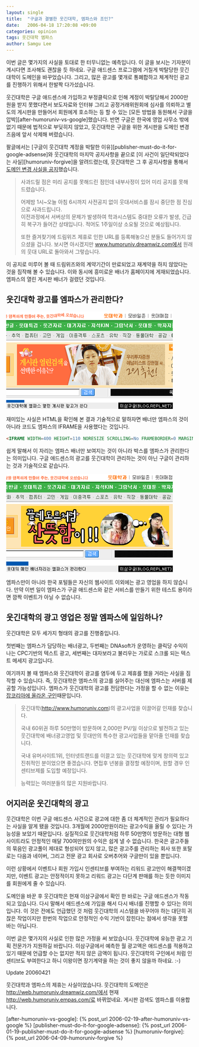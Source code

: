 ```yaml
---
layout: single
title:  "구글과 결별한 웃긴대학, 엠파스와 조인?"
date:   2006-04-18 17:20:08 +09:00
categories: opinion
tags: 웃긴대학 엠파스
author: Samgu Lee
---
```

이번 글은 몇가지의 사실을 토대로 한 터무니없는 예측입니다. 이 글을 보시는 기자분이 계시다면 조사해도 괜찮을 듯 하네요. 구글 애드센스 프로그램에 거칠게 박탈당한 웃긴대학이 도메인을 바꾸었습니다. 그리고, 많은 광고를 몇개로 통폐합하고 체계적인 광고를 진행하기 위해서 한발짝 다가섰습니다.

웃긴대학은 구글 애드센스에 가입하고 부정클릭으로 인해 계정이 박탈당해서 2000만원을 받지 못했다면서 보도자료와 인터뷰 그리고 공정거래위원회에 심사를 의뢰하고 별도의 게시판을 만들어서 회원에게 호소하는 등 할 수 있는 [모든 방법을 동원해서 구글을 압박][after-humoruniv-vs-google]했습니다. 반면 구글은 한국에 영업 사무소 밖에 없기 때문에 법적으로 부딪히지 않았고, 웃긴대학은 구글을 위한 게시판을 도메인 변경 즈음에 앞서 삭제해 버렸습니다.

팔글에서는 [구글이 웃긴대학 계정을 박탈한 이유][publisher-must-do-it-for-google-adsense]와 웃긴대학의 마지막 공지사항을 끝으로 [이 사건이 일단락되었다는 사실][humoruniv-forgive]을 알려드렸는데, 웃긴대학은 그 후 공지사항을 통해서 [도메인 변경 사실을 공지](http://web.humoruniv.com/board/humor/read.html?table=notice&#038;number=420)했습니다.

> 사과드릴 점은 미리 공지를 못해드린 점인데 내부사정이 있어 미리 공지를 못해드렸습니다.
>
> 어제밤 1시~오늘 아침 6시까지 사전공지 없이 웃대서비스를 잠시 중단한 점 진심으로 사과드립니다.  
이전과정에서 서버상의 문제가 발생하여 학과시스템도 중대한 오류가 발생, 긴급히 복구가 들어간 상태입니다. 적어도 1주일이상 소요될 것으로 예상됩니다.
>
> 또한 즐겨찾기에 드림위즈 제휴로 인한 URL를 등록해놓으신 분들도 들어가지 않으셨을 겁니다. 보시면 아시겠지만 www.humoruniv.dreamwiz.com에서 원래의 웃대 URL로 돌아와서 그렇습니다.

이 공지로 미루어 볼 때 드림위즈와의 계약기간이 만료되었고 재계약을 하지 않았다는 것을 짐작해 볼 수 있습니다. 이와 동시에 흥미로운 배너가 홈페이지에 게재되었습니다. 엠파스의 열린 게시판 배너가 걸렸던 것입니다.

## 웃긴대학 광고를 엠파스가 관리한다?

![웃긴대학에 엠파스 광고](/assets/empas_ad_in_humoruniv.gif)

재미있는 사실은 HTML을 확인해 본 결과 기술적으로 말하자면 배너만 엠파스의 것이 아니라 코드도 엠파스의 IFRAME을 사용했다는 것입니다.

```html
<IFRAME WIDTH=400 HEIGHT=110 NORESIZE SCROLLING=No FRAMEBORDER=0 MARGINHEIGHT=0 MARGINWIDTH=0 SRC="http://ar.empas.com/RealMedia/ ads/adstream_sx.ads/www.humoruniv.com/v1@x02"><A HREF="http://ar.empas.com/RealMedia/ ads/click_nx.ads/www.humoruniv.com/v1@x02"><IMG SRC="http://ar.empas.com/RealMedia/ ads/adstream_nx.ads/www.humoruniv.com/v1@x02"></a></IFRAME>
```

쉽게 말해서 이 자리는 엠파스 배너만 보여지는 것이 아니라 박스를 엠파스가 관리한다는 의미입니다. 구글 애드센스의 광고를 웃긴대학이 관리하는 것이 아닌 구글이 관리하는 것과 기술적으로 같습니다.

![웃긴대학 광고는 엠파스가 관리](/assets/empas_ad_box_in_humoruniv.gif)

엠파스만이 아니라 한국 포털들은 자신의 웹사이트 이외에는 광고 영업을 하지 않습니다. 만약 이번 일이 엠파스가 구글 애드센스와 같은 서비스를 만들기 위한 테스트 용이라면 깜짝 이벤트가 아닐 수 없습니다.

## 웃긴대학의 광고 영업은 정말 엠파스에 일임하나?

웃긴대학은 모두 세가지 형태의 광고를 진행중입니다.

첫번째는 엠파스가 담당하는 배너광고, 두번째는 DNAsoft가 운영하는 클릭당 수익이 나는 CPC기반의 텍스트 광고, 세번째는 대자보라고 불리우는 가로로 스크롤 되는 텍스트 메세지 광고입니다.

여기까지 볼 때 엠파스와 웃긴대학이 광고를 염두에 두고 제휴를 했을 거라는 사실을 짐작할 수 있습니다. 즉, 웃긴대학은 엠파스의 광고를 실어주는 대신에 엠파스는 서버를 제공할 가능성입니다. 엠파스가 웃긴대학의 광고를 전담한다는 가정을 할 수 없는 이유는 [잡코리아에 올라온 구인](http://www.jobkorea.co.kr/List_GI/GIB_Read.asp?GI_No=2766843)때문입니다.

> 웃긴대학(http://www.humoruniv.com)의 광고사업을 이끌어갈 인재를 찾습니다.
>
> 국내 60위권 하루 50만명이 방문하며 2,000만 PV/일 이상으로 발전하고 있는 웃긴대학에 배너광고영업 및 웃대만의 특수한 광고사업들을 맡아줄 인재를 찾습니다.
>
> 국내 유머사이트1위, 인터넷트랜드를 이끌고 있는 웃긴대학에 맞게 창의력 있고 진취적인 분이었으면 좋겠습니다.
> 면접후 년봉을 결정할 예정이며, 원할 경우 인센티브제를 도입할 예정입니다.
>
> 능력있는 여러분들의 많은 지원바랍니다.

## 어지러운 웃긴대학의 광고

웃긴대학은 이번 구글 애드센스 사건으로 광고에 대한 좀 더 체계적인 관리가 필요하다는 사실을 알게 됐을 것입니다. 3개월에 2000만원이라는 광고수익을 올릴 수 있다는 가능성을 보았기 때문입니다. 실질적으로 웃긴대학처럼 하루 50만명이 방문하는 대형 웹사이트라도 안정적인 매달 700여만원의 수익은 쉽게 낼 수 없습니다. 한국은 광고주들의 묶음인 광고풀이 제대로 형성되어 있지 않고, 많은 광고주를 관리하는 회사 또한 포탈로는 다음과 네이버, 그리고 전문 광고 회사로 오버추어와 구글만이 있을 뿐입니다.

이런 상황에서 이벤트나 회원 가입시 인센티브를 부여하는 리워드 광고만이 해결책이겠지만, 이벤트 광고는 안정적이지 못하고 리워드 광고는 다단계 판매를 하는 듯한 이미지를 회원에게 줄 수 있습니다.

도메인을 바꾼 후 웃긴대학은 현재 이삼구글에서 확인 한 바로는 구글 애드센스가 작동되고 있습니다. 다시 말해서 애드센스에 가입을 해서 다시 배너를 진행할 수 있다는 의미입니다. 이 것은 전에도 언급했던 것 처럼 웃긴대학의 시스템을 바꾸어야 하는 대단히 귀찮은 작업이지만 한번의 작업으로 안정적인 수익 기반이 잡힌다는 점에서 생각을 못할 바는 아닙니다.

이번 글은 몇가지의 사실로 인한 많은 가정을 써 보았습니다. 웃긴대학에 유능한 광고 기획 전문가가 지원하길 바랍니다. 이삼구글에서 예측한 월 광고액은 애드센스를 적용하고 있기 때문에 언급할 수는 없지만 적지 않은 금액이 됩니다. 웃긴대학의 구인에서 처럼 인센티브도 부여한다고 하니 이왕이면 장기계약을 하는 것이 좋지 않을까 하네요. :-)

Update 20060421

웃긴대학과 엠파스의 제휴는 사실이었습니다. 웃긴대학의 도메인은 http://web.humoruniv.dreamwiz.com/에서 현재 http://web.humoruniv.empas.com/로 바뀌었네요. 게시판 검색도 엠파스를 이용합니다.

[after-humoruniv-vs-google]: {% post_url 2006-02-19-after-humoruniv-vs-google %}
[publisher-must-do-it-for-google-adsense]: {% post_url 2006-01-19-publisher-must-do-it-for-google-adsense %}
[humoruniv-forgive]: {% post_url 2006-04-09-humoruniv-forgive %}
